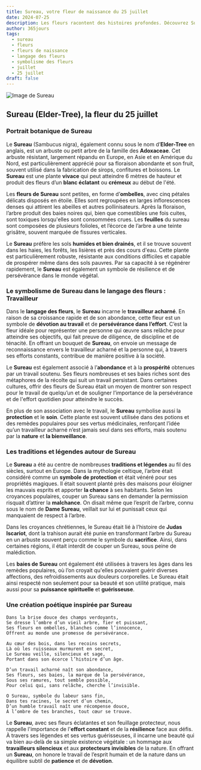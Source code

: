 ```yaml
---
title: Sureau, votre fleur de naissance du 25 juillet
date: 2024-07-25
description: Les fleurs racontent des histoires profondes. Découvrez Sureau, votre fleur de naissance du 25 juillet, ses symboles et récits fascinants. Plongez dans sa signification et son langage unique dans l'art floral.
author: 365jours
tags:
  - sureau
  - fleurs
  - fleurs de naissance
  - langage des fleurs
  - symbolisme des fleurs
  - juillet
  - 25 juillet
draft: false
---
```



![Image de Sureau](https://cdn.pixabay.com/photo/2017/06/20/07/56/elder-2422131_640.jpg#center)


## Sureau (Elder-Tree), la fleur du 25 juillet

### Portrait botanique de Sureau

Le **Sureau** (Sambucus nigra), également connu sous le nom d’**Elder-Tree** en anglais, est un arbuste ou petit arbre de la famille des **Adoxaceae**. Cet arbuste résistant, largement répandu en Europe, en Asie et en Amérique du Nord, est particulièrement apprécié pour sa floraison abondante et son fruit, souvent utilisé dans la fabrication de sirops, confitures et boissons. Le **Sureau** est une plante **vivace** qui peut atteindre 6 mètres de hauteur et produit des fleurs d’un **blanc éclatant** ou **crémeux** au début de l'été.

Les **fleurs de Sureau** sont petites, en forme d’**ombelles**, avec cinq pétales délicats disposés en étoile. Elles sont regroupées en larges inflorescences denses qui attirent les abeilles et autres pollinisateurs. Après la floraison, l’arbre produit des baies noires qui, bien que comestibles une fois cuites, sont toxiques lorsqu'elles sont consommées crues. Les **feuilles** du sureau sont composées de plusieurs folioles, et l’écorce de l’arbre a une teinte grisâtre, souvent marquée de fissures verticales.

Le **Sureau** préfère les sols **humides et bien drainés**, et il se trouve souvent dans les haies, les forêts, les lisières et près des cours d'eau. Cette plante est particulièrement robuste, résistante aux conditions difficiles et capable de prospérer même dans des sols pauvres. Par sa capacité à se régénérer rapidement, le **Sureau** est également un symbole de résilience et de persévérance dans le monde végétal.

### Le symbolisme de Sureau dans le langage des fleurs : Travailleur

Dans le **langage des fleurs**, le **Sureau** incarne le **travailleur acharné**. En raison de sa croissance rapide et de son abondance, cette fleur est un symbole de **dévotion au travail** et de **persévérance dans l’effort**. C’est la fleur idéale pour représenter une personne qui œuvre sans relâche pour atteindre ses objectifs, qui fait preuve de diligence, de discipline et de ténacité. En offrant un bouquet de **Sureau**, on envoie un message de reconnaissance envers le travailleur acharné et la personne qui, à travers ses efforts constants, contribue de manière positive à la société.

Le **Sureau** est également associé à l’**abondance** et à la **prospérité** obtenues par un travail soutenu. Ses fleurs nombreuses et ses baies riches sont des métaphores de la récolte qui suit un travail persistant. Dans certaines cultures, offrir des fleurs de Sureau était un moyen de montrer son respect pour le travail de quelqu’un et de souligner l’importance de la persévérance et de l'effort quotidien pour atteindre le succès.

En plus de son association avec le travail, le **Sureau** symbolise aussi la **protection** et le **soin**. Cette plante est souvent utilisée dans des potions et des remèdes populaires pour ses vertus médicinales, renforçant l’idée qu’un travailleur acharné n’est jamais seul dans ses efforts, mais soutenu par la **nature** et **la bienveillance**.

### Les traditions et légendes autour de Sureau

Le **Sureau** a été au centre de nombreuses **traditions et légendes** au fil des siècles, surtout en Europe. Dans la mythologie celtique, l’arbre était considéré comme un **symbole de protection** et était vénéré pour ses propriétés magiques. Il était souvent planté près des maisons pour éloigner les mauvais esprits et apporter **la chance** à ses habitants. Selon les croyances populaires, couper un Sureau sans en demander la permission risquait d’attirer la **malchance**. On disait même que l’esprit de l’arbre, connu sous le nom de **Dame Sureau**, veillait sur lui et punissait ceux qui manquaient de respect à l’arbre.

Dans les croyances chrétiennes, le Sureau était lié à l’histoire de **Judas Iscariot**, dont la trahison aurait été punie en transformant l’arbre du Sureau en un arbuste souvent perçu comme le symbole du **sacrifice**. Ainsi, dans certaines régions, il était interdit de couper un Sureau, sous peine de malédiction.

Les **baies de Sureau** ont également été utilisées à travers les âges dans les remèdes populaires, où l’on croyait qu'elles pouvaient guérir diverses affections, des refroidissements aux douleurs corporelles. Le Sureau était ainsi respecté non seulement pour sa beauté et son utilité pratique, mais aussi pour sa **puissance spirituelle** et **guérisseuse**.

### Une création poétique inspirée par Sureau

```
Dans la brise douce des champs verdoyants,
Se dresse l’ombre d’un vieil arbre, fier et puissant,
Ses fleurs en ombelles, blanches comme l’innocence,
Offrent au monde une promesse de persévérance.

Au cœur des bois, dans les recoins secrets,
Là où les ruisseaux murmurent en secret,
Le Sureau veille, silencieux et sage,
Portant dans son écorce l’histoire d’un âge.

D’un travail acharné naît son abondance,
Ses fleurs, ses baies, la marque de la persévérance,
Sous ses ramures, tout semble possible,
Pour celui qui, sans relâche, cherche l’invisible.

O Sureau, symbole du labeur sans fin,
Dans tes racines, le secret d’un chemin,
D’un humble travail naît une récompense douce,
À l’ombre de tes branches, tout cœur se trouve.
```

Le **Sureau**, avec ses fleurs éclatantes et son feuillage protecteur, nous rappelle l'importance de l'**effort constant** et de la **résilience** face aux défis. À travers ses légendes et ses vertus guérisseuses, il incarne une beauté qui va bien au-delà de sa simple existence végétale : un hommage aux **travailleurs silencieux** et aux **protecteurs invisibles** de la nature. En offrant un **Sureau**, on honore le travail de l’esprit humain et de la nature dans un équilibre subtil de **patience** et de **dévotion**.
